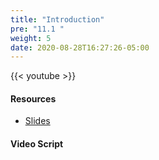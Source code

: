 ```yaml
---
title: "Introduction"
pre: "11.1 "
weight: 5
date: 2020-08-28T16:27:26-05:00
---
```


{{< youtube  >}}

<!-- CIS 115: https://youtu.be/ -->

#### Resources
* [Slides](/1-cc110/11-internettech/slides/11-How_the_Internet_Works.pdf)

#### Video Script

